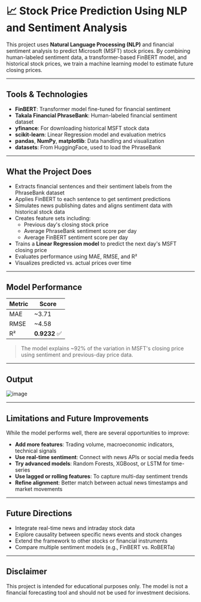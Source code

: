 # 📈 Stock Price Prediction Using NLP and Sentiment Analysis

This project uses **Natural Language Processing (NLP)** and financial sentiment analysis to predict Microsoft (MSFT) stock prices. By combining human-labeled sentiment data, a transformer-based FinBERT model, and historical stock prices, we train a machine learning model to estimate future closing prices.

---

## Tools & Technologies
- **FinBERT**: Transformer model fine-tuned for financial sentiment
- **Takala Financial PhraseBank**: Human-labeled financial sentiment dataset
- **yfinance**: For downloading historical MSFT stock data
- **scikit-learn**: Linear Regression model and evaluation metrics
- **pandas**, **NumPy**, **matplotlib**: Data handling and visualization
- **datasets**: From HuggingFace, used to load the PhraseBank

---

## What the Project Does

- Extracts financial sentences and their sentiment labels from the PhraseBank dataset
- Applies FinBERT to each sentence to get sentiment predictions
- Simulates news publishing dates and aligns sentiment data with historical stock data
- Creates feature sets including:
  - Previous day's closing stock price
  - Average PhraseBank sentiment score per day
  - Average FinBERT sentiment score per day
- Trains a **Linear Regression model** to predict the next day's MSFT closing price
- Evaluates performance using MAE, RMSE, and R²
- Visualizes predicted vs. actual prices over time

---

## Model Performance

| Metric | Score   |
|--------|---------|
| MAE    | ~3.71   |
| RMSE   | ~4.58   |
| R²     | **0.9232** ✅ |

> The model explains ~92% of the variation in MSFT's closing price using sentiment and previous-day price data.

---

## Output

![image](https://github.com/user-attachments/assets/a02e2e4f-bbd2-492d-97a2-4714de1afe0e)


---

## Limitations and Future Improvements

While the model performs well, there are several opportunities to improve:

- **Add more features**: Trading volume, macroeconomic indicators, technical signals
- **Use real-time sentiment**: Connect with news APIs or social media feeds
- **Try advanced models**: Random Forests, XGBoost, or LSTM for time-series
- **Use lagged or rolling features**: To capture multi-day sentiment trends
- **Refine alignment**: Better match between actual news timestamps and market movements

---

## Future Directions

- Integrate real-time news and intraday stock data
- Explore causality between specific news events and stock changes
- Extend the framework to other stocks or financial instruments
- Compare multiple sentiment models (e.g., FinBERT vs. RoBERTa)

---

## Disclaimer

This project is intended for educational purposes only. The model is not a financial forecasting tool and should not be used for investment decisions.


